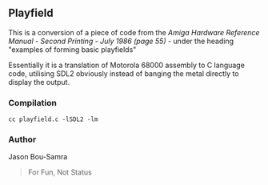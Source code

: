 ## Playfield
This is a conversion of a piece of code from the *Amiga Hardware Reference Manual - Second Printing - July 1986 (page 55)* - under the heading "examples of forming basic playfields"

Essentially it is a translation of Motorola 68000 assembly to C language code, utilising SDL2 obviously instead of banging the metal directly to display the output.

### Compilation
`cc playfield.c -lSDL2 -lm`

### Author
Jason Bou-Samra

>For Fun, Not Status

